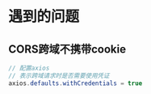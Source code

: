 # 遇到的问题

## CORS跨域不携带cookie

```java
// 配置axios
// 表示跨域请求时是否需要使用凭证
axios.defaults.withCredentials = true
```


